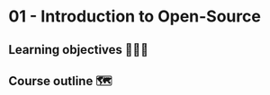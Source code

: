 # 01 - Introduction to Open-Source

## Learning objectives 🧑🏿‍🏫

<!-- TODO: @trallard @pavithraes -->

## Course outline 🗺

<!-- TODO: @trallard @pavithraes -->
